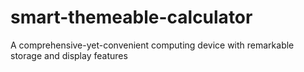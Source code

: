 # smart-themeable-calculator
A comprehensive-yet-convenient computing device with remarkable storage and display features
